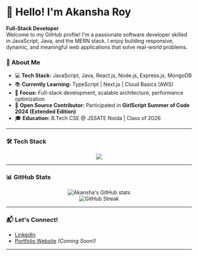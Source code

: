 # 👋 Hello! I'm Akansha Roy

**Full-Stack Developer**  
Welcome to my GitHub profile! I'm a passionate software developer skilled in JavaScript, Java, and the MERN stack. I enjoy building responsive, dynamic, and meaningful web applications that solve real-world problems.

### 🚀 About Me
- 💻 **Tech Stack:** JavaScript, Java, React.js, Node.js, Express.js, MongoDB
- 📚 **Currently Learning:** TypeScript | Next.js | Cloud Basics (AWS)
- 🎯 **Focus:** Full-stack development, scalable architecture, performance optimization
- 🤝 **Open Source Contributor:** Participated in **GirlScript Summer of Code 2024 (Extended Edition)**
- 🎓 **Education:** B.Tech CSE @ JSSATE Noida | Class of 2026

---

### 🛠️ Tech Stack
<div align="center">
  <img src="https://skillicons.dev/icons?i=html,css,js,react,nodejs,express,mongodb,java,git,github,postman,socket" />
</div>

---

### 📊 GitHub Stats
<div align="center">
  <img src="https://github-readme-stats.vercel.app/api?username=AkanshaRoy&show_icons=true&theme=radical" alt="Akansha's GitHub stats" />
  <br/>
  <img src="https://github-readme-streak-stats.herokuapp.com/?user=AkanshaRoy&theme=radical" alt="GitHub Streak" />
  <br/>
</div>

---

### 📬 Let's Connect!
- [LinkedIn](https://www.linkedin.com/in/akansha-roy/)
- [Portfolio Website](#) *(Coming Soon!)*

---

